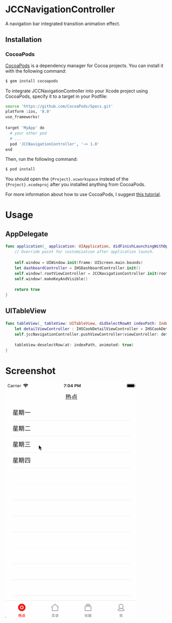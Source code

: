 # JCCNavigationController

A navigation bar integrated transition animation effect.

## Installation

### CocoaPods

[CocoaPods](https://cocoapods.org/) is a dependency manager for Cocoa projects. You can install it with the following command:

```bash
$ gem install cocoapods
```

To integrate JCCNavigationController into your Xcode project using CocoaPods, specify it to a target in your Podfile:

```bash
source 'https://github.com/CocoaPods/Specs.git'
platform :ios, '8.0'
use_frameworks!

target 'MyApp' do
  # your other pod
  # ...
  pod 'JCCNavigationController', '~> 1.0'
end
```

Then, run the following command:

```bash
$ pod install
```

You should open the `{Project}.xcworkspace` instead of the `{Project}.xcodeproj` after you installed anything from CocoaPods.

For more information about how to use CocoaPods, I suggest [this tutorial](https://www.raywenderlich.com/156971/cocoapods-tutorial-swift-getting-started).

# Usage

## AppDelegate


```swift
func application(_ application: UIApplication, didFinishLaunchingWithOptions launchOptions: [UIApplicationLaunchOptionsKey: Any]?) -> Bool {
    // Override point for customization after application launch.

    self.window = UIWindow.init(frame: UIScreen.main.bounds)
    let dashboardController = IHSDashboardController.init()
    self.window?.rootViewController = JCCNavigationController.init(rootViewController: self.dashboardController!)
    self.window?.makeKeyAndVisible()

    return true
}
```

## UITableView

```swift
func tableView(_ tableView: UITableView, didSelectRowAt indexPath: IndexPath) {
    let detailViewController : IHSCookDetailViewController = IHSCookDetailViewController.init()
    self.jccNavigationController.pushViewController(viewController: detailViewController)

    tableView.deselectRow(at: indexPath, animated: true)
}
```

# Screenshot

![Screenshot](./Screenshot.gif)